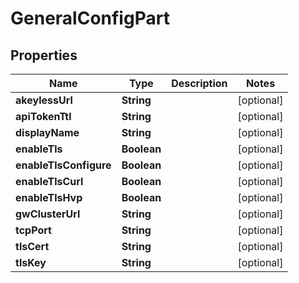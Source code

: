 

# GeneralConfigPart

## Properties

Name | Type | Description | Notes
------------ | ------------- | ------------- | -------------
**akeylessUrl** | **String** |  |  [optional]
**apiTokenTtl** | **String** |  |  [optional]
**displayName** | **String** |  |  [optional]
**enableTls** | **Boolean** |  |  [optional]
**enableTlsConfigure** | **Boolean** |  |  [optional]
**enableTlsCurl** | **Boolean** |  |  [optional]
**enableTlsHvp** | **Boolean** |  |  [optional]
**gwClusterUrl** | **String** |  |  [optional]
**tcpPort** | **String** |  |  [optional]
**tlsCert** | **String** |  |  [optional]
**tlsKey** | **String** |  |  [optional]



